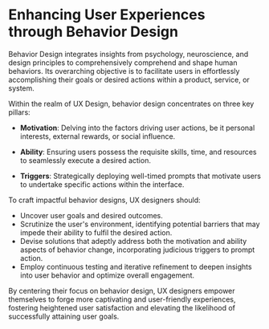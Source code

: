# Enhancing User Experiences through Behavior Design

Behavior Design integrates insights from psychology, neuroscience, and design principles to comprehensively comprehend and shape human behaviors. Its overarching objective is to facilitate users in effortlessly accomplishing their goals or desired actions within a product, service, or system.

Within the realm of UX Design, behavior design concentrates on three key pillars:

- **Motivation**: Delving into the factors driving user actions, be it personal interests, external rewards, or social influence.

- **Ability**: Ensuring users possess the requisite skills, time, and resources to seamlessly execute a desired action.

- **Triggers**: Strategically deploying well-timed prompts that motivate users to undertake specific actions within the interface.

To craft impactful behavior designs, UX designers should:

- Uncover user goals and desired outcomes.
- Scrutinize the user's environment, identifying potential barriers that may impede their ability to fulfil the desired action.
- Devise solutions that adeptly address both the motivation and ability aspects of behavior change, incorporating judicious triggers to prompt action.
- Employ continuous testing and iterative refinement to deepen insights into user behavior and optimize overall engagement.

By centering their focus on behavior design, UX designers empower themselves to forge more captivating and user-friendly experiences, fostering heightened user satisfaction and elevating the likelihood of successfully attaining user goals.
